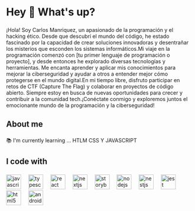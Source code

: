 <h1 align="left">Hey 👋 What's up?</h1>

###

<p align="left"> ¡Hola! Soy Carlos Manriquez, un apasionado de la programación y el hacking ético. Desde que descubrí el mundo del código, he estado fascinado por la capacidad de crear soluciones innovadoras y desentrañar los misterios que esconden los sistemas informáticos.Mi viaje en la programación comenzó con [tu primer lenguaje de programación o proyecto], y desde entonces he explorado diversas tecnologías y herramientas. Me encanta aprender y aplicar mis conocimientos para mejorar la ciberseguridad y ayudar a otros a entender mejor cómo protegerse en el mundo digital.En mi tiempo libre, disfruto participar en retos de CTF (Capture The Flag) y colaborar en proyectos de código abierto. Siempre estoy en busca de nuevas oportunidades para crecer y contribuir a la comunidad tech.¡Conéctate conmigo y exploremos juntos el emocionante mundo de la programación y la ciberseguridad!</p>

###

<h2 align="left">About me</h2>

###

<p align="left">📚 I'm currently learning ... HTLM CSS Y JAVASCRIPT</p>

###

<h2 align="left">I code with</h2>

###

<div align="left">
  <img src="https://cdn.jsdelivr.net/gh/devicons/devicon/icons/javascript/javascript-original.svg" height="40" alt="javascript logo"  />
  <img width="12" />
  <img src="https://cdn.jsdelivr.net/gh/devicons/devicon/icons/typescript/typescript-original.svg" height="40" alt="typescript logo"  />
  <img width="12" />
  <img src="https://cdn.jsdelivr.net/gh/devicons/devicon/icons/react/react-original.svg" height="40" alt="react logo"  />
  <img width="12" />
  <img src="https://cdn.jsdelivr.net/gh/devicons/devicon/icons/nextjs/nextjs-original.svg" height="40" alt="nextjs logo"  />
  <img width="12" />
  <img src="https://cdn.jsdelivr.net/gh/devicons/devicon/icons/storybook/storybook-original.svg" height="40" alt="storybook logo"  />
  <img width="12" />
  <img src="https://cdn.jsdelivr.net/gh/devicons/devicon/icons/nodejs/nodejs-original.svg" height="40" alt="nodejs logo"  />
  <img width="12" />
  <img src="https://cdn.jsdelivr.net/gh/devicons/devicon/icons/nestjs/nestjs-original.svg" height="40" alt="nestjs logo"  />
  <img width="12" />
  <img src="https://cdn.jsdelivr.net/gh/devicons/devicon/icons/jest/jest-plain.svg" height="40" alt="jest logo"  />
  <img width="12" />
  <img src="https://cdn.jsdelivr.net/gh/devicons/devicon/icons/html5/html5-original.svg" height="40" alt="html5 logo"  />
  <img width="12" />
  <img src="https://cdn.jsdelivr.net/gh/devicons/devicon/icons/androidstudio/androidstudio-original.svg" height="40" alt="androidstudio logo"  />
</div>

###
